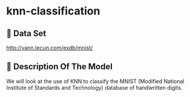 # knn-classification
## :1234: Data Set
http://yann.lecun.com/exdb/mnist/
</br>
## :monocle_face: Description Of The Model
We will look at the use of KNN to classify the MNIST (Modified National Institute of Standards and Technology) database of handwritten digits.
